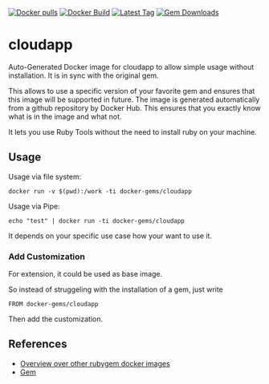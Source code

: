 [![Docker pulls](https://img.shields.io/docker/pulls/rubygem/cloudapp.svg)](https://hub.docker.com/r/rubygem/cloudapp/)
[![Docker Build](https://img.shields.io/docker/automated/rubygem/cloudapp.svg)](https://hub.docker.com/r/rubygem/cloudapp/)
[![Latest Tag](https://img.shields.io/github/tag/docker-rubygem/cloudapp.svg)](https://hub.docker.com/r/rubygem/cloudapp/)
[![Gem Downloads](https://img.shields.io/gem/dt/cloudapp.svg)](https://rubygems.org/gems/cloudapp/)
# cloudapp

Auto-Generated Docker image for cloudapp to allow simple usage without installation.
It is in sync with the original gem.

This allows to use a specific version of your favorite gem and ensures that this image will be supported in future.
The image is generated automatically from a github repository by Docker Hub.
This ensures that you exactly know what is in the image and what not.

It lets you use Ruby Tools without the need to install ruby on your machine.

## Usage

Usage via file system:

`docker run -v $(pwd):/work -ti docker-gems/cloudapp`

Usage via Pipe:

`echo "test" | docker run -ti docker-gems/cloudapp`

It depends on your specific use case how your want to use it.

### Add Customization

For extension, it could be used as base image.

So instead of struggeling with the installation of a gem, just write

`FROM docker-gems/cloudapp`

Then add the customization.

## References

 - [Overview over other rubygem docker images](https://github.com/thinkbot/docker-rubygem)
 - [Gem](https://rubygems.org/gems/cloudapp/)
